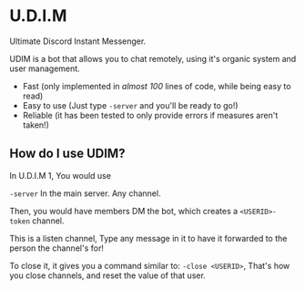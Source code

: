 # U.D.I.M

Ultimate Discord Instant Messenger.

UDIM is a bot that allows you to chat remotely, using it's organic system and user management.

* Fast (only implemented in *almost 100* lines of code, while being easy to read)
* Easy to use (Just type `-server` and you'll be ready to go!)
* Reliable (it has been tested to only provide errors if measures aren't taken!)

## How do I use UDIM?

In U.D.I.M 1, You would use

`-server`   In the main server. Any channel.

Then, you would have members DM the bot, which creates a `<USERID>-token` channel.

This is a listen channel, Type any message in it to have it forwarded to the person the channel's for!

To close it, it gives you a command similar to: `-close <USERID>`, That's how you close channels, and reset the value of that user.